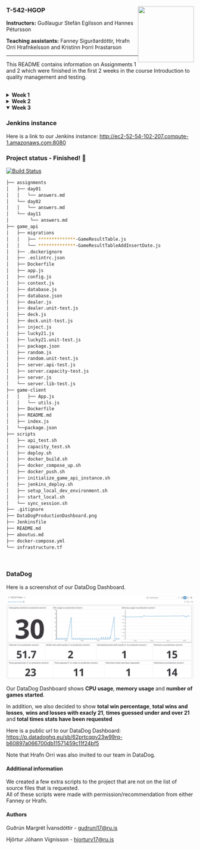 ### T-542-HGOP <img align="right" width="150" height="150" src="http://iva2011.ru.is/images/default_mono.png">

**Instructors:** Guðlaugur Stefán Egilsson and Hannes Pétursson

**Teaching assistants:** Fanney Sigurðardóttir, Hrafn Orri Hrafnkelsson and Kristinn Þorri Þrastarson

---

This README contains information on Assignments 1 and 2 which were finished in the first 2 weeks in the course Introduction to quality management and testing. 

<br>

<details>
<summary><b>Week 1</b></summary>

#### API instance 
Here is a link to our API instace:
http://54.86.210.109:3000/status

#### Project status (Week 1)

```bash
├── assignments
│   ├── day01
│   │   └── answers.md
│   └── day02
│       └── answers.md
├── item_repository
│   ├── app.js
│   ├── database.js
│   ├── Dockerfile
│   └── package.json
├── scripts
│   ├── deploy.sh
│   ├── initialize_game_api_instance.sh
│   └── setup_local_dev_environment.sh
├── .gitignore
├── README.md
├── aboutus.md
├── docker-compose.yml
└── infrastructure.tf

```
</details>
<details>
<summary><b>Week 2</b></summary>

#### Project status (Week 2)

```bash
├── assignments
│   ├── day01
│   │   └── answers.md
│   └── day02
│       └── answers.md
├── game_api
│   ├── .dockerignore
│   ├── .eslintrc.json
│   ├── app.js
│   ├── config.js
│   ├── context.js
│   ├── database.js
│   ├── dealer.js
│   ├── dealer.unit-test.js
│   ├── deck.js
│   ├── deck.unit-test.js
│   ├── Dockerfile
│   ├── inject.js
│   ├── lucky21.js
│   ├── lucky21.unit-test.js
│   ├── package.json
│   ├── random.js
│   ├── random.unit-test.js
│   └── server.js
├── scripts
│   ├── deploy.sh
│   ├── docker_build.sh
│   ├── docker_compose_up.sh
│   ├── docker_push.sh
│   ├── initialize_game_api_instance.sh
│   ├── jenkins_deploy.sh
│   ├── setup_local_dev_environment.sh
│   └── sync_session.sh
├── .gitignore
├── Jenkinsfile
├── README.md
├── aboutus.md
├── docker-compose.yml
└── infrastructure.tf

```
</details>

<details open>
<summary><b>Week 3</b></summary>

### Jenkins instance 
Here is a link to our Jenkins instance: http://ec2-52-54-102-207.compute-1.amazonaws.com:8080

### Project status - Finished! :beers:

[![Build Status](http://ec2-52-54-102-207.compute-1.amazonaws.com:8080/buildStatus/icon?job=JenkinsHgop)](http://ec2-52-54-102-207.compute-1.amazonaws.com:8080/job/JenkinsHgop/)

```bash
├── assignments
│   ├── day01
│   │   └── answers.md
│   └── day02
│   │   └── answers.md
│   └── day11
│        └── answers.md
├── game_api
│   ├── migrations
│   │   ├── **************-GameResultTable.js
│   │   └── **************-GameResultTableAddInsertDate.js
│   ├── .dockerignore
│   ├── .eslintrc.json
│   ├── Dockerfile
│   ├── app.js
│   ├── config.js
│   ├── context.js
│   ├── database.js
│   ├── database.json
│   ├── dealer.js
│   ├── dealer.unit-test.js
│   ├── deck.js
│   ├── deck.unit-test.js
│   ├── inject.js
│   ├── lucky21.js
│   ├── lucky21.unit-test.js
│   ├── package.json
│   ├── random.js
│   ├── random.unit-test.js
│   ├── server.api-test.js
│   ├── server.capacity-test.js
│   ├── server.js
│   └── server.lib-test.js
├── game-client
│   │   ├── App.js
│   │   └── utils.js
│   ├── Dockerfile
│   ├── README.md
│   ├── index.js
│   └──package.json
├── scripts
│   ├── api_test.sh
│   ├── capacity_test.sh
│   ├── deploy.sh
│   ├── docker_build.sh
│   ├── docker_compose_up.sh
│   ├── docker_push.sh
│   ├── initialize_game_api_instance.sh
│   ├── jenkins_deploy.sh
│   ├── setup_local_dev_environment.sh
│   ├── start_local.sh
│   └── sync_session.sh
├── .gitignore
├── DataDogProductionDashboard.png
├── Jenkinsfile
├── README.md
├── aboutus.md
├── docker-compose.yml
└── infrastructure.tf

```
</details>
<br>

### DataDog
Here is a screenshot of our DataDog Dashboard.  

![Dashboard Image](DataDogProductionDashboard.png)

Our DataDog Dashboard shows **CPU usage**, **memory usage** and **number of games started**.

In addition, we also decided to show **total win percentage**, **total wins and losses**, **wins and losses with exacly 21**, **times guessed under and over 21** and **total times stats have been requested**

Here is a public url to our DataDog Dashboard: https://p.datadoghq.eu/sb/62prtcqqv23w99rq-b60897a066700db11571459c11f24bf5

Note that Hrafn Orri was also invited to our team in DataDog.

#### Additional information
We created a few extra scripts to the project that are not on the list of source files that is requested.  
All of these scripts were made with permission/recommendation from either Fanney or Hrafn.

#### Authors
Guðrún Margrét Ívansdóttir - gudruni17@ru.is

Hjörtur Jóhann Vignisson - hjorturv17@ru.is 
